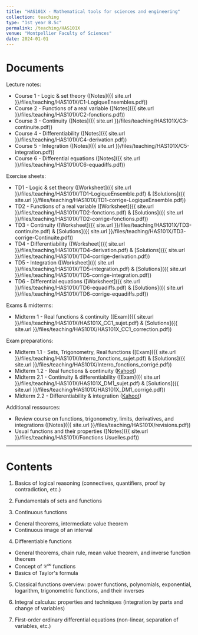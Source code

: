 ```yaml
---
title: "HAS101X - Mathematical tools for sciences and engineering"
collection: teaching
type: "1st year B.Sc"
permalink: /teaching/HAS101X
venue: "Montpellier Faculty of Sciences"
date: 2024-01-01
---
```


Documents
======

Lecture notes: 
- Course 1 - Logic & set theory ([Notes]({{ site.url }}/files/teaching/HAS101X/C1-LogiqueEnsembles.pdf))
- Course 2 - Functions of a real variable ([Notes]({{ site.url }}/files/teaching/HAS101X/C2-fonctions.pdf))
- Course 3 - Continuity ([Notes]({{ site.url }}/files/teaching/HAS101X/C3-continuite.pdf))
- Course 4 - Differentiability ([Notes]({{ site.url }}/files/teaching/HAS101X/C4-derivation.pdf))
- Course 5 - Integration ([Notes]({{ site.url }}/files/teaching/HAS101X/C5-integration.pdf))
- Course 6 - Differential equations ([Notes]({{ site.url }}/files/teaching/HAS101X/C6-equadiffs.pdf))


Exercise sheets: 
- TD1 - Logic & set theory ([Worksheet]({{ site.url }}/files/teaching/HAS101X/TD1-LogiqueEnsemble.pdf) & [Solutions]({{ site.url }}/files/teaching/HAS101X/TD1-corrige-LogiqueEnsemble.pdf))
- TD2 - Functions of a real variable ([Worksheet]({{ site.url }}/files/teaching/HAS101X/TD2-fonctions.pdf) & [Solutions]({{ site.url }}/files/teaching/HAS101X/TD2-corrige-fonctions.pdf))
- TD3 - Continuity ([Worksheet]({{ site.url }}/files/teaching/HAS101X/TD3-continuite.pdf) & [Solutions]({{ site.url }}/files/teaching/HAS101X/TD3-corrige-Continuite.pdf))
- TD4 - Differentiability ([Worksheet]({{ site.url }}/files/teaching/HAS101X/TD4-derivation.pdf) & [Solutions]({{ site.url }}/files/teaching/HAS101X/TD4-corrige-derivation.pdf))
- TD5 - Integration ([Worksheet]({{ site.url }}/files/teaching/HAS101X/TD5-integration.pdf) & [Solutions]({{ site.url }}/files/teaching/HAS101X/TD5-corrige-integration.pdf))
- TD6 - Differential equations ([Worksheet]({{ site.url }}/files/teaching/HAS101X/TD6-equadiffs.pdf) & [Solutions]({{ site.url }}/files/teaching/HAS101X/TD6-corrige-equadiffs.pdf))

Exams & midterms: 
 - Midterm 1 - Real functions & continuity ([Exam]({{ site.url }}/files/teaching/HAS101X/HAS101X_CC1_sujet.pdf) & [Solutions]({{ site.url }}/files/teaching/HAS101X/HAS101X_CC1_correction.pdf))

Exam preparations: 
 - Midterm 1.1 - Sets, Trigonometry, Real functions ([Exam]({{ site.url }}/files/teaching/HAS101X/Interro_fonctions_sujet.pdf) & [Solutions]({{ site.url }}/files/teaching/HAS101X/Interro_fonctions_corrigé.pdf))
 - Midterm 1.2 - Real functions & continuity ([Kahoot](https://create.kahoot.it/share/has101x-fonctions-reelles-et-continuite/a66bea4c-5679-4cd7-8d5b-13997e616f8d))
 - Midterm 2.1 - Continuity & differentiability ([Exam]({{ site.url }}/files/teaching/HAS101X/HAS101X_DM1_sujet.pdf) & [Solutions]({{ site.url }}/files/teaching/HAS101X/HAS101X_DM1_corrigé.pdf))
 - Midterm 2.2 - Differentiability & integration ([Kahoot](https://create.kahoot.it/share/has101x-derivation-et-integration-revisions/4b6ecc7e-994c-41ca-9ffa-81961ac7d37f))

Additional ressources:
- Review course on functions, trigonometry, limits, derivatives, and integrations ([Notes]({{ site.url }}/files/teaching/HAS101X/revisions.pdf))
- Usual functions and their properties ([Notes]({{ site.url }}/files/teaching/HAS101X/Fonctions Usuelles.pdf))

***

Contents
======

1) Basics of logical reasoning (connectives, quantifiers, proof by contradiction, etc.)

2) Fundamentals of sets and functions

3) Continuous functions 
- General theorems, intermediate value theorem 
- Continuous image of an interval

4) Differentiable functions
- General theorems, chain rule, mean value theorem, and inverse function theorem
- Concept of $\mathcal{C}^\infty$ functions
- Basics of Taylor's formula

5) Classical functions overview: power functions, polynomials, exponential, logarithm, trigonometric functions, and their inverses

6) Integral calculus: properties and techniques (integration by parts and change of variables)

7) First-order ordinary differential equations (non-linear, separation of variables, etc.)



